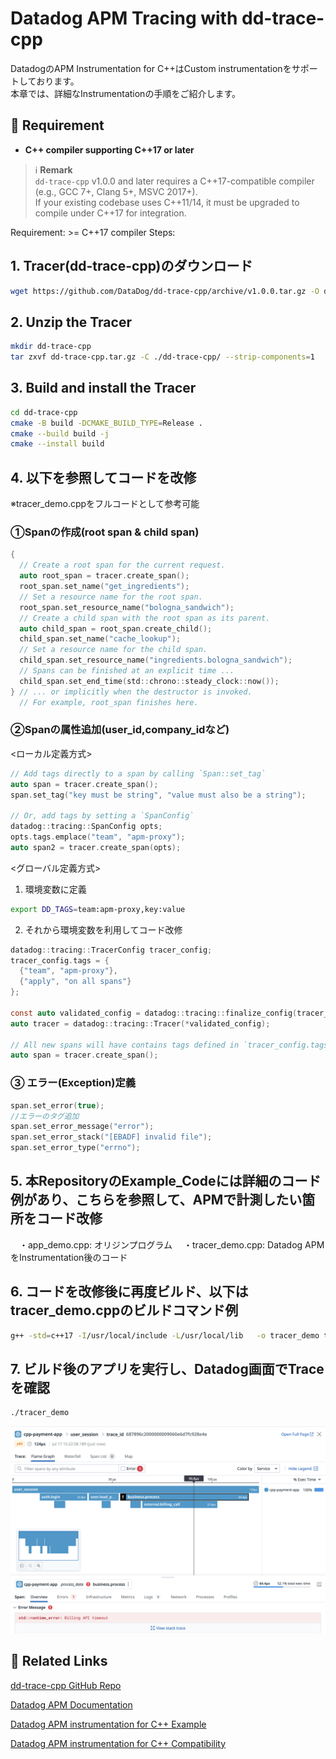 # Datadog APM Tracing with dd-trace-cpp

DatadogのAPM Instrumentation for C++はCustom instrumentationをサポートしております。  
本章では、詳細なInstrumentationの手順をご紹介します。

## 📌 Requirement

- **C++ compiler supporting C++17 or later**

> ℹ️ **Remark**  
> `dd-trace-cpp` v1.0.0 and later requires a C++17-compatible compiler (e.g., GCC 7+, Clang 5+, MSVC 2017+).  
> If your existing codebase uses C++11/14, it must be upgraded to compile under C++17 for integration.

Requirement: >= C++17 compiler
Steps:

## 1. Tracer(dd-trace-cpp)のダウンロード
```bash
wget https://github.com/DataDog/dd-trace-cpp/archive/v1.0.0.tar.gz -O dd-trace-cpp.tar.gz
```

## 2. Unzip the Tracer
```bash
mkdir dd-trace-cpp
tar zxvf dd-trace-cpp.tar.gz -C ./dd-trace-cpp/ --strip-components=1
```

## 3. Build and install the Tracer
```bash
cd dd-trace-cpp
cmake -B build -DCMAKE_BUILD_TYPE=Release .
cmake --build build -j
cmake --install build
```

## 4. 以下を参照してコードを改修
※tracer_demo.cppをフルコードとして参考可能

### ①Spanの作成(root span & child span)
```c
{
  // Create a root span for the current request.
  auto root_span = tracer.create_span();
  root_span.set_name("get_ingredients");
  // Set a resource name for the root span.
  root_span.set_resource_name("bologna_sandwich");
  // Create a child span with the root span as its parent.
  auto child_span = root_span.create_child();
  child_span.set_name("cache_lookup");
  // Set a resource name for the child span.
  child_span.set_resource_name("ingredients.bologna_sandwich");
  // Spans can be finished at an explicit time ...
  child_span.set_end_time(std::chrono::steady_clock::now());
} // ... or implicitly when the destructor is invoked.
  // For example, root_span finishes here.
```

### ②Spanの属性追加(user_id,company_idなど)
 <ローカル定義方式>
 ```c
// Add tags directly to a span by calling `Span::set_tag`
auto span = tracer.create_span();
span.set_tag("key must be string", "value must also be a string");

// Or, add tags by setting a `SpanConfig`
datadog::tracing::SpanConfig opts;
opts.tags.emplace("team", "apm-proxy");
auto span2 = tracer.create_span(opts);
 ```

 <グローバル定義方式>  
1. 環境変数に定義
```bash
export DD_TAGS=team:apm-proxy,key:value
```

2. それから環境変数を利用してコード改修  
```c
datadog::tracing::TracerConfig tracer_config;
tracer_config.tags = {
  {"team", "apm-proxy"},
  {"apply", "on all spans"}
};

const auto validated_config = datadog::tracing::finalize_config(tracer_config);
auto tracer = datadog::tracing::Tracer(*validated_config);

// All new spans will have contains tags defined in `tracer_config.tags`
auto span = tracer.create_span();
```

### ③ エラー(Exception)定義
```c
span.set_error(true);
//エラーのタグ追加
span.set_error_message("error");
span.set_error_stack("[EBADF] invalid file");
span.set_error_type("errno");
```
## 5. 本RepositoryのExample_Codeには詳細のコード例があり、こちらを参照して、APMで計測したい箇所をコード改修
　・app_demo.cpp: オリジンプログラム
　・tracer_demo.cpp: Datadog APMをInstrumentation後のコード

## 6. コードを改修後に再度ビルド、以下はtracer_demo.cppのビルドコマンド例
```bash
g++ -std=c++17 -I/usr/local/include -L/usr/local/lib   -o tracer_demo tracer_demo.cpp   -ldd_trace_cpp-static -lcurl -lpthread -ldl
```

## 7. ビルド後のアプリを実行し、Datadog画面でTraceを確認
```bash
./tracer_demo
```
![Datadog APM画面](./images/apm_trace.png)




## 📎 Related Links  
[dd-trace-cpp GitHub Repo](https://github.com/DataDog/dd-trace-cpp)

[Datadog APM Documentation](https://docs.datadoghq.com/tracing/trace_collection/custom_instrumentation/cpp/dd-api?tab=globally)

[Datadog APM instrumentation for C++ Example ](https://docs.datadoghq.com/tracing/guide/setting_up_apm_with_cpp/)

[Datadog APM instrumentation for C++ Compatibility](https://docs.datadoghq.com/tracing/trace_collection/compatibility/cpp/)




